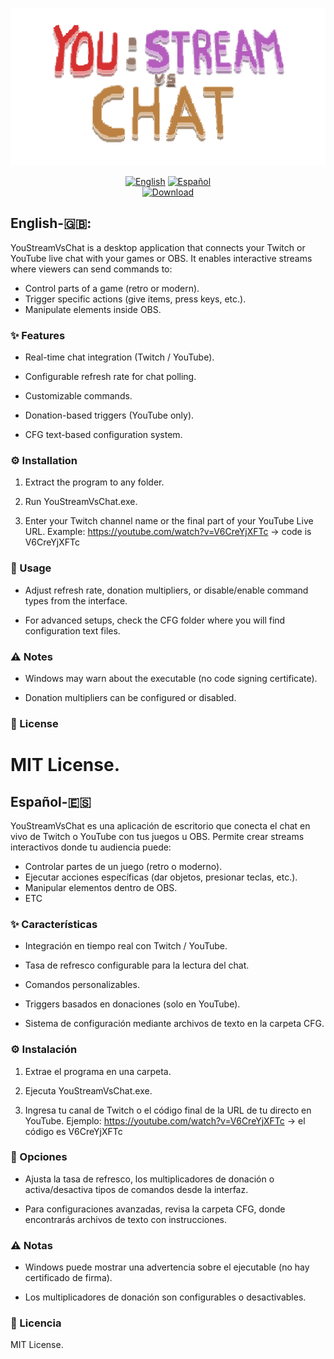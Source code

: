 <div align="center">
  
![ui](/res/Titlegit.png)
  
</div>
<div align="center">
  
[![English](https://img.shields.io/badge/Language-English-blue)](##english-🇬🇧) 
[![Español](https://img.shields.io/badge/Idioma-Español-green)](##español-🇪🇸)  
[![Download](https://img.shields.io/badge/⬇️-Download-red)](https://github.com/tuusuario/youstreamvschat/releases/latest)

</div>

## English-🇬🇧:
YouStreamVsChat is a desktop application that connects your Twitch or YouTube live chat with your games or OBS.
It enables interactive streams where viewers can send commands to:

- Control parts of a game (retro or modern).
- Trigger specific actions (give items, press keys, etc.).
- Manipulate elements inside OBS.

### ✨ Features

- Real-time chat integration (Twitch / YouTube).

- Configurable refresh rate for chat polling.

- Customizable commands.

- Donation-based triggers (YouTube only).

- CFG text-based configuration system.

### ⚙️ Installation

1. Extract the program to any folder.

2. Run YouStreamVsChat.exe.

3. Enter your Twitch channel name or the final part of your YouTube Live URL. Example: https://youtube.com/watch?v=V6CreYjXFTc → code is V6CreYjXFTc

### 🚀 Usage

- Adjust refresh rate, donation multipliers, or disable/enable command types from the interface.

- For advanced setups, check the CFG folder where you will find configuration text files.

### ⚠️ Notes

- Windows may warn about the executable (no code signing certificate).

- Donation multipliers can be configured or disabled.

### 📜 License

MIT License.
=======================================================================
## Español-🇪🇸

YouStreamVsChat es una aplicación de escritorio que conecta el chat en vivo de Twitch o YouTube con tus juegos u OBS.
Permite crear streams interactivos donde tu audiencia puede:

- Controlar partes de un juego (retro o moderno).
- Ejecutar acciones específicas (dar objetos, presionar teclas, etc.).
- Manipular elementos dentro de OBS.
- ETC

### ✨ Características

- Integración en tiempo real con Twitch / YouTube.

- Tasa de refresco configurable para la lectura del chat.

- Comandos personalizables.

- Triggers basados en donaciones (solo en YouTube).

- Sistema de configuración mediante archivos de texto en la carpeta CFG.

### ⚙️ Instalación

1. Extrae el programa en una carpeta.

2. Ejecuta YouStreamVsChat.exe.

3. Ingresa tu canal de Twitch o el código final de la URL de tu directo en YouTube. Ejemplo: https://youtube.com/watch?v=V6CreYjXFTc → el código es V6CreYjXFTc

### 🚀 Opciones

- Ajusta la tasa de refresco, los multiplicadores de donación o activa/desactiva tipos de comandos desde la interfaz.

- Para configuraciones avanzadas, revisa la carpeta CFG, donde encontrarás archivos de texto con instrucciones.

### ⚠️ Notas

- Windows puede mostrar una advertencia sobre el ejecutable (no hay certificado de firma).

- Los multiplicadores de donación son configurables o desactivables.

### 📜 Licencia

MIT License.
